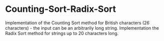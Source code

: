 # Counting-Sort-Radix-Sort

Implementation of the Counting Sort method for British characters (26 characters) - the input can be an arbitrarily long string.
Implementation the Radix Sort method for strings up to 20 characters long.
